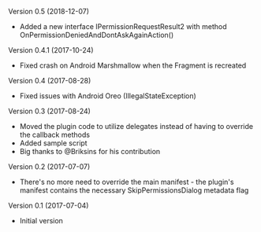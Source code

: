 Version 0.5 (2018-12-07)

* Added a new interface IPermissionRequestResult2 with method OnPermissionDeniedAndDontAskAgainAction()


Version 0.4.1 (2017-10-24)

* Fixed crash on Android Marshmallow when the Fragment is recreated


Version 0.4 (2017-08-28)

* Fixed issues with Android Oreo (IllegalStateException)


Version 0.3 (2017-08-24)

* Moved the plugin code to utilize delegates instead of having to override the callback methods
* Added sample script
* Big thanks to @Briksins for his contribution


Version 0.2 (2017-07-07)

* There's no more need to override the main manifest - the plugin's manifest contains the necessary SkipPermissionsDialog metadata flag


Version 0.1 (2017-07-04)

* Initial version